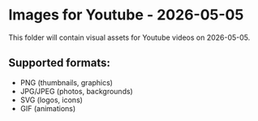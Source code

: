 # Images for Youtube - 2026-05-05

This folder will contain visual assets for Youtube videos on 2026-05-05.

## Supported formats:
- PNG (thumbnails, graphics)
- JPG/JPEG (photos, backgrounds)
- SVG (logos, icons)
- GIF (animations)

